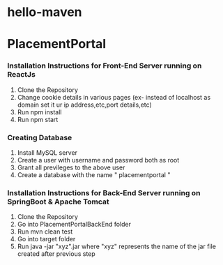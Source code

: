 # hello-maven

# PlacementPortal

### Installation Instructions for Front-End Server running on ReactJs

1. Clone the Repository
2. Change cookie details in various pages (ex- instead of localhost as domain set it ur ip address,etc,port details,etc)
3. Run npm install
4. Run npm start

### Creating Database

1. Install MySQL server 
2. Create a user with username and password both as root
3. Grant all previleges to the above user
4. Create a database with the name " placementportal "

### Installation Instructions for Back-End Server running on SpringBoot & Apache Tomcat

1. Clone the Repository
2. Go into PlacementPortalBackEnd folder
3. Run mvn clean test
4. Go into target folder 
5. Run java -jar "xyz".jar  where "xyz" represents the name of the jar file created after previous step
